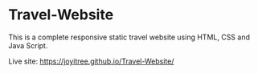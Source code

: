 # Travel-Website

This is a complete responsive static travel website using HTML, CSS and Java Script.


Live site:  https://joyitree.github.io/Travel-Website/
